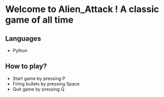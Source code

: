 # Welcome to Alien_Attack ! A classic game of all time

## Languages
- Python

## How to play?
- Start game by pressing P
- Firing bullets by pressing Space
- Quit game by pressing Q


